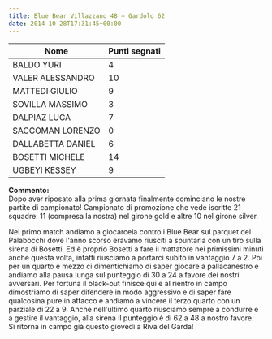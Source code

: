 ```yaml
---
title: Blue Bear Villazzano 48 – Gardolo 62
date: 2014-10-28T17:31:45+00:00
---
```

| **Nome** | **Punti segnati** |
| -------- | ----------------- |
| BALDO YURI | 4 |
| VALER ALESSANDRO | 10 |
| MATTEDI GIULIO | 9 |
| SOVILLA MASSIMO | 3 |
| DALPIAZ LUCA | 7 |
| SACCOMAN LORENZO | 0 |
| DALLABETTA DANIEL | 6 |
| BOSETTI MICHELE | 14 |
| UGBEYI KESSEY | 9 |

**Commento:**  
Dopo aver riposato alla prima giornata finalmente cominciano le nostre partite di campionato! Campionato di promozione che vede iscritte 21 squadre: 11 (compresa la nostra) nel girone gold e altre 10 nel girone silver.

Nel primo match andiamo a giocarcela contro i Blue Bear sul parquet del Palabocchi dove l'anno scorso eravamo riusciti a spuntarla con un tiro sulla sirena di Bosetti. Ed è proprio Bosetti a fare il mattatore nei primissimi minuti anche questa volta, infatti riusciamo a portarci subito in vantaggio 7 a 2. Poi per un quarto e mezzo ci dimentichiamo di saper giocare a pallacanestro e andiamo alla pausa lunga sul punteggio di 30 a 24 a favore dei nostri avversari. Per fortuna il black-out finisce qui e al rientro in campo dimostriamo di saper difendere in modo aggressivo e di saper fare qualcosina pure in attacco e andiamo a vincere il terzo quarto con un parziale di 22 a 9. Anche nell'ultimo quarto riusciamo sempre a condurre e a gestire il vantaggio, alla sirena il punteggio è di 62 a 48 a nostro favore.  
Si ritorna in campo già questo giovedì a Riva del Garda!